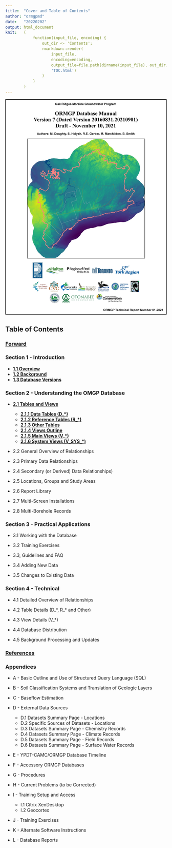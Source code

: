 ```yaml
---
title:  "Cover and Table of Contents"
author: "ormgpmd"
date:   "20220202"
output: html_document
knit:   (
            function(input_file, encoding) {
                out_dir <- 'Contents';
                rmarkdown::render(
                    input_file,
                    encoding=encoding,
                    output_file=file.path(dirname(input_file), out_dir,
                    'TOC.html')
                )
            }
        )
---
```


![Cover Page](../Cover/cover.jpg)

## Table of Contents

### [Forward](https://owrc.github.io/database-manual/Forward/Forward.html)

### Section 1 - Introduction

* **[1.1 Overview](https://owrc.github.io/database-manual/01_Introduction/01_01-02_Overview_and_Background.html)**
* **[1.2 Background](https://owrc.github.io/database-manual/01_Introduction/01_01-02_Overview_and_Background.html)**
* **[1.3 Database Versions](https://owrc.github.io/database-manual/01_Introduction/01_03_Database_Versions.html)**

### Section 2 - Understanding the OMGP Database

* **[2.1 Tables and Views](https://owrc.github.io/database-manual/02_Understanding_ORMGP_Database/02_01_Tables_and_Views/02_01_Tables_and_Views.html)**

    + **[2.1.1 Data Tables (D_\*)](https://owrc.github.io/database-manual/02_Understanding_ORMGP_Database/02_01_Tables_and_Views/02_01_01_Data_Tables.html)**
    + **[2.1.2 Reference Tables (R_\*)](https://owrc.github.io/database-manual/02_Understanding_ORMGP_Database/02_01_Tables_and_Views/02_01_02_Reference_Tables.html)**
    + **[2.1.3 Other Tables](https://owrc.github.io/database-manual/02_Understanding_ORMGP_Database/02_01_Tables_and_Views/02_01_03_Other_Tables.html)**
    + **[2.1.4 Views Outline](https://owrc.github.io/database-manual/02_Understanding_ORMGP_Database/02_01_Tables_and_Views/02_01_04_Views.html)**
    + **[2.1.5 Main Views (V_\*)](https://owrc.github.io/database-manual/02_Understanding_ORMGP_Database/02_01_Tables_and_Views/02_01_05_Main_Views.html)**
    + **[2.1.6 System Views (V_SYS_\*)](https://owrc.github.io/database-manual/02_Understanding_ORMGP_Database/02_01_Tables_and_Views/02_01_06_System_Views.html)**

* 2.2 General Overview of Relationships

* 2.3 Primary Data Relationships

* 2.4 Secondary (or Derived) Data Relationships)

* 2.5 Locations, Groups and Study Areas

* 2.6 Report Library

* 2.7 Multi-Screen Installations

* 2.8 Multi-Borehole Records

### Section 3 - Practical Applications

* 3.1 Working with the Database

* 3.2 Training Exercises

* 3.3, Guidelines and FAQ

* 3.4 Adding New Data

* 3.5 Changes to Existing Data

### Section 4 - Technical

* 4.1 Detailed Overview of Relationships

* 4.2 Table Details (D_\*, R_\* and Other)

* 4.3 View Details (V_\*)

* 4.4 Database Distribution

* 4.5 Background Processing and Updates

### [References](/References/References.html)

### Appendices

* A - Basic Outline and Use of Structured Query Language (SQL)

* B - Soil Classification Systems and Translation of Geologic Layers

* C - Baseflow Estimation

* D - External Data Sources

    + D.1 Datasets Summary Page - Locations
    + D.2 Specific Sources of Datasets - Locations
    + D.3 Datasets Summary Page - Chemistry Records
    + D.4 Datasets Summary Page - Climate Records
    + D.5 Datasets Summary Page - Field Records
    + D.6 Datasets Summary Page - Surface Water Records

* E - YPDT-CAMC/ORMGP Database Timeline

* F - Accessory ORMGP Databases

* G - Procedures

* H - Current Problems (to be Corrected)

* I - Training Setup and Access

    + I.1 Citrix XenDesktop
    + I.2 Geocortex

* J - Training Exercises

* K - Alternate Software Instructions

* L - Database Reports


